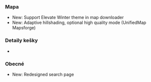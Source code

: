 ### Mapa
- New: Support Elevate Winter theme in map downloader
- New: Adaptive hillshading, optional high quality mode (UnifiedMap Mapsforge)

### Detaily kešky
-

### Obecné
- New: Redesigned search page
